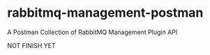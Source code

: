 # rabbitmq-management-postman
A Postman Collection of RabbitMQ Management Plugin API

NOT FINISH YET
